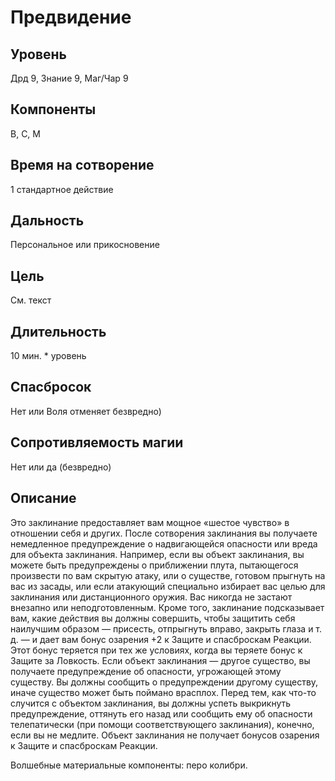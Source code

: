 # Предвидение

## Уровень
Дрд 9, Знание 9, Маг/Чар 9
## Компоненты
В, С, М
## Время на сотворение
1 стандартное действие
## Дальность
Персональное или прикосновение
## Цель
См. текст
## Длительность
10 мин. * уровень
## Спасбросок
Нет или Воля отменяет безвредно)
## Сопротивляемость магии
Нет или да (безвредно)
## Описание
Это заклинание предоставляет вам мощное «шестое чувство» в отношении себя и других. После сотворения заклинания вы получаете немедленное предупреждение о надвигающейся опасности или вреда для объекта заклинания. Например, если вы объект заклинания, вы можете быть предупреждены о приближении плута, пытающегося произвести по вам скрытую атаку, или о существе, готовом прыгнуть на вас из засады, или если атакующий специально избирает вас целью для заклинания или дистанционного оружия. Вас никогда не застают внезапно или неподготовленным. Кроме того, заклинание подсказывает вам, какие действия вы должны совершить, чтобы защитить себя наилучшим образом — присесть, отпрыгнуть вправо, закрыть глаза и т. д. — и дает вам бонус озарения +2 к Защите и спасброскам Реакции. Этот бонус теряется при тех же условиях, когда вы теряете бонус к Защите за Ловкость. Если объект заклинания — другое существо, вы получаете предупреждение об опасности, угрожающей этому существу. Вы должны сообщить о предупреждении другому существу, иначе существо может быть поймано врасплох. Перед тем, как что-то случится с объектом заклинания, вы должны успеть выкрикнуть предупреждение, оттянуть его назад или сообщить ему об опасности телепатически (при помощи соответствующего заклинания), конечно, если вы не медлите. Объект заклинания не получает бонусов озарения к Защите и спасброскам Реакции.

Волшебные материальные компоненты: перо колибри.